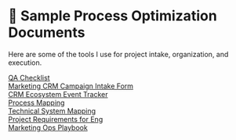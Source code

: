 # 📄 Sample Process Optimization Documents
Here are some of the tools I use for project intake, organization, and execution.

[QA Checklist](https://docs.google.com/document/d/1HqPSlt1MMu0Y3mEEJ4dq0WQvXdIHXPFbVRRW0KWt2UA/edit?tab=t.0)
<br>
[Marketing CRM Campaign Intake Form](https://docs.google.com/document/d/1HXA8pzsG0kDC8xnVeAW3nLVz4VTbyUG0xN-vtDdo1yY/edit?tab=t.0)
<br>
[CRM Ecosystem Event Tracker](https://docs.google.com/spreadsheets/d/1yscK0yls7kBsT6gGQNxsCbU4qgPSWTp8doXi1KAf92s/edit?usp=sharing)
<br>
[Process Mapping]()
<br>
[Technical System Mapping]()
<br>
[Project Requirements for Eng]()
<br>
[Marketing Ops Playbook]()

